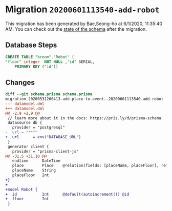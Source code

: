 # Migration `20200601113540-add-robot`

This migration has been generated by Bae,Seong-ho at 6/1/2020, 11:35:40 AM.
You can check out the [state of the schema](./schema.prisma) after the migration.

## Database Steps

```sql
CREATE TABLE "broom"."Robot" (
"floor" integer  NOT NULL ,"id" SERIAL,
    PRIMARY KEY ("id"))
```

## Changes

```diff
diff --git schema.prisma schema.prisma
migration 20200531200413-add-place-to-event..20200601113540-add-robot
--- datamodel.dml
+++ datamodel.dml
@@ -2,9 +2,9 @@
 // learn more about it in the docs: https://pris.ly/d/prisma-schema
 datasource db {
   provider = "postgresql"
-  url = "***"
+  url      = env("DATABASE_URL")
 }
 generator client {
   provider = "prisma-client-js"
@@ -31,5 +31,10 @@
   endtime      DateTime
   place        Place    @relation(fields: [placeName, placeFloor], references: [name, floor])
   placeName    String
   placeFloor   Int      
+}
+
+model Robot {
+  id           Int      @default(autoincrement()) @id
+  floor        Int      
 }
```


